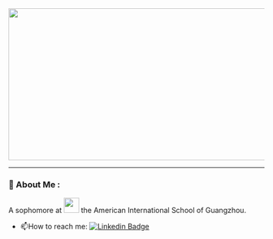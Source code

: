 <div align="center">
  <img src="https://media.giphy.com/media/dWesBcTLavkZuG35MI/giphy.gif" width="600" height="300"/>
</div>

---

### :space_invader: About Me :
A sophomore at <img src="https://media.giphy.com/media/WUlplcMpOCEmTGBtBW/giphy.gif" width="30"> the American International School of Guangzhou.

- :mailbox:How to reach me: [![Linkedin Badge](https://img.shields.io/badge/-joshua-kim?style=flat&logo=Linkedin&logoColor=white)](joshuajinhakim)
